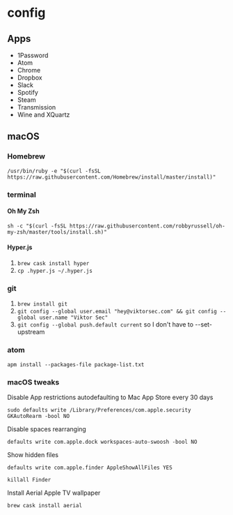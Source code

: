 # config

## Apps

- 1Password
- Atom
- Chrome
- Dropbox
- Slack
- Spotify
- Steam
- Transmission
- Wine and XQuartz

## macOS

### Homebrew

`/usr/bin/ruby -e "$(curl -fsSL https://raw.githubusercontent.com/Homebrew/install/master/install)"`

### terminal

#### Oh My Zsh

`sh -c "$(curl -fsSL https://raw.githubusercontent.com/robbyrussell/oh-my-zsh/master/tools/install.sh)"`

#### Hyper.js

1. `brew cask install hyper`
2. `cp .hyper.js ~/.hyper.js`

### git

1. `brew install git`
2. `git config --global user.email "hey@viktorsec.com" && git config --global user.name "Viktor Sec"`
3. `git config --global push.default current` so I don't have to --set-upstream

### atom

`apm install --packages-file package-list.txt`

### macOS tweaks

Disable App restrictions autodefaulting to Mac App Store every 30 days

```sudo defaults write /Library/Preferences/com.apple.security GKAutoRearm -bool NO```

Disable spaces rearranging

`defaults write com.apple.dock workspaces-auto-swoosh -bool NO`

Show hidden files

`defaults write com.apple.finder AppleShowAllFiles YES`

`killall Finder`

Install Aerial Apple TV wallpaper

`brew cask install aerial`
